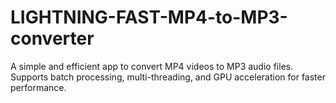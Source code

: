 # LIGHTNING-FAST-MP4-to-MP3-converter
A simple and efficient app to convert MP4 videos to MP3 audio files. Supports batch processing, multi-threading, and GPU acceleration for faster performance.
